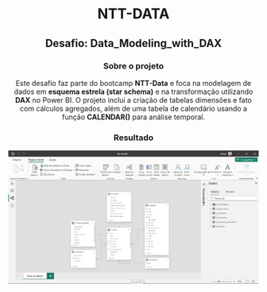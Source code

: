 <div align="center">

# NTT-DATA

## Desafio: Data_Modeling_with_DAX

### Sobre o projeto

Este desafio faz parte do bootcamp **NTT-Data** e foca na modelagem de dados em **esquema estrela (star schema)** e na transformação utilizando **DAX** no Power BI. O projeto inclui a criação de tabelas dimensões e fato com cálculos agregados, além de uma tabela de calendário usando a função **CALENDAR()** para análise temporal.

### Resultado
<div>
<img src="img.png" type="image/jpeg" alt="Print_Screen">
</div>
